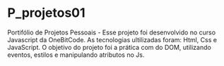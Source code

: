# P_projetos01
Portifólio de Projetos Pessoais - 
Esse projeto foi desenvolvido no curso Javascript da OneBitCode. 
As tecnologias ultilizadas foram: Html, Css e JavaScript.
O objetivo do projeto foi a prática com do DOM, utilizando eventos, estilos e manipulando atributos no Js.
